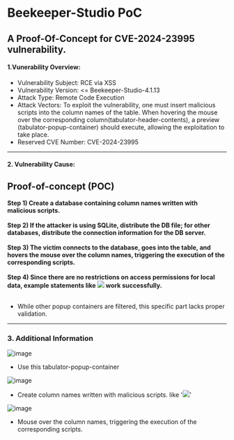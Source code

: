 # Beekeeper-Studio PoC
A Proof-Of-Concept for CVE-2024-23995 vulnerability.
---------------------------------------

#### 1.Vunerability Overview:
 * Vulnerability Subject: RCE via XSS
 * Vulnerability Version: <= Beekeeper-Studio-4.1.13
 * Attack Type: Remote Code Execution
 * Attack Vectors: To exploit the vulnerability, one must insert malicious scripts into the column names of the table. When hovering the mouse over the corresponding column(tabulator-header-contents), a preview (tabulator-popup-container) should execute, allowing the exploitation to take place.
 * Reserved CVE Number: CVE-2024-23995 
---------------------------------------

#### 2. Vulnerability Cause:
Proof-of-concept (POC)
----------------------

**Step 1) Create a database containing column names written with malicious scripts.**<br><br>
**Step 2) If the attacker is using SQLite, distribute the DB file; for other databases, distribute the connection information for the DB server.**<br><br>
**Step 3) The victim connects to the database, goes into the table, and hovers the mouse over the column names, triggering the execution of the corresponding scripts.**<br><br>
**Step 4) Since there are no restrictions on access permissions for local data, example statements like <img src=# onerror="require(child_process).exec(C:/Windows/System32/calc.exe)"> work successfully.**<br><br>
* While other popup containers are filtered, this specific part lacks proper validation.
---------------------------------------

### 3. Additional Information
![image](https://github.com/EQSTLab/PoC/assets/160688472/5e036402-0a8e-4a8e-98fd-526e2773eba4)
* Use this tabulator-popup-container

![image](https://github.com/EQSTLab/PoC/assets/160688472/e3ca383f-0bc4-4015-8952-92afbbbb3727)
* Create column names written with malicious scripts. like '<img src=# onerror="require(`child_process`).exec(`C:/Windows/System32/calc.exe`)">'

![image](https://github.com/EQSTLab/PoC/assets/160688472/59e96042-d0e4-4369-b2f2-509778254a2b)
* Mouse over the column names, triggering the execution of the corresponding scripts.
